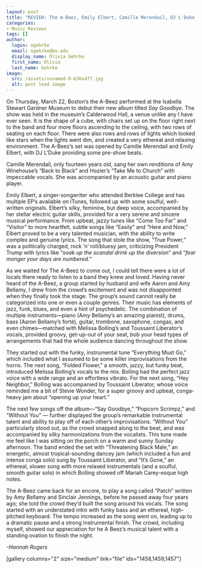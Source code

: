 ```yaml
---
layout: post
title: "REVIEW: The A-Beez, Emily Elbert, Camille Merendail, DJ L'Duke @ Isabella Stewart Gardner Museum"
categories:
- Music Reviews
tags: []
author:
  login: ogehrke
  email: ogehrke@bu.edu
  display_name: Olivia Gehrke
  first_name: Olivia
  last_name: Gehrke
image:
  src: /assets/unnamed-8-636x477.jpg
  alt: post lead image
---
```


On Thursday, March 22, Boston’s the A-Beez performed at the Isabella Stewart Gardner Museum to debut their new album titled _Say Goodbye_. The show was held in the museum’s Calderwood Hall, a venue unlike any I have ever seen. It is the shape of a cube, with chairs set up on the floor right next to the band and four more floors ascending to the ceiling, with two rows of seating on each floor. There were also rows and rows of lights which looked like stars when the lights went dim, and created a very ethereal and relaxing environment. The A-Beez’s set was opened by Camille Merendail and Emily Elbert, with DJ L’Duke providing some pre-show beats.

Camille Merendail, only fourteen years old, sang her own renditions of Amy Winehouse’s “Back to Black” and Hozier’s “Take Me to Church” with impeccable vocals. She was accompanied by an acoustic guitar and piano player.

Emily Elbert, a singer-songwriter who attended Berklee College and has multiple EP’s available on iTunes, followed up with some soulful, well-written originals. Elbert’s silky, feminine, but deep voice, accompanied by her stellar electric guitar skills, provided for a very serene and sincere musical performance. From upbeat, jazzy tunes like “Come Too Far” and “Visitor” to more heartfelt, subtle songs like “Easily” and “Here and Now,” Elbert proved to be a very talented musician, with the ability to write complex and genuine lyrics. The song that stole the show, “True Power,” was a politically charged, rock ’n’ roll/bluesy jam, criticizing President Trump with lyrics like “_soak up the scandal drink up the diversion_” and “_fear monger your days are numbered._”

As we waited for The A-Beez to come out, I could tell there were a lot of locals there ready to listen to a band they knew and loved. Having never heard of the A-Beez, a group started by husband and wife Aaron and Amy Bellamy, I drew from the crowd’s excitement and was not disappointed when they finally took the stage. The group’s sound cannot really be categorized into one or even a couple genres. Their music has elements of jazz, funk, blues, and even a hint of psychedelic. The combination of multiple instruments—piano (Amy Bellamy’s an amazing pianist), drums, bass (Aaron Bellamy’s forté), guitar, trombone, saxophone, congas, and even chimes—matched with Melissa Bolling’s and Toussaint Liberator’s vocals, provided groovy, get-up-out of your seat, bob your head types of arrangements that had the whole audience dancing throughout the show.

They started out with the funky, instrumental tune “Everything Must Go,” which included what I assumed to be some killer improvisations from the horns. The next song, “Folded Flower,” a smooth, jazzy, but funky beat, introduced Melissa Bolling’s vocals to the mix. Bolling had the perfect jazz voice with a wide range and an effortless vibrato. For the next song, “Hey Neighbor,” Bolling was accompanied by Toussaint Liberator, whose voice reminded me a bit of Stevie Wonder, for a super groovy and upbeat, conga-heavy jam about “opening up your heart.”

The next few songs off the album—“Say Goodbye,” “Popcorn Scrimpz,” and “Without You” — further displayed the group’s remarkable instrumental talent and ability to play off of each other’s improvisations. “Without You” particularly stood out, as the crowd snapped along to the beat, and was accompanied by silky harmonizations from the vocalists. This tune made me feel like I was sitting on the porch on a warm and sunny Sunday afternoon. The band ended the set with “Threatening Black Male,” an energetic, almost tropical-sounding dancey jam (which included a fun and intense conga solo) sung by Toussaint Liberator, and “It’s Gone,” an ethereal, slower song with more relaxed instrumentals (and a soulful, smooth guitar solo) in which Bolling showed off Mariah Carey-esque high notes.

The A-Beez came back for an encore, to play a song called “Patch” written by Amy Bellamy and Sinclair Jennings, before he passed away four years ago; she told the crowd they’d built the song around his vocals. The song started with an understated intro with funky bass and an ethereal, high-pitched keyboard. The tempo increased as the song went on, leading up to a dramatic pause and a strong instrumental finish. The crowd, including myself, showed our appreciation for he A Beez’s musical talent with a standing ovation to finish the night.

_\-Hannah Rogers_

\[gallery columns="2" size="medium" link="file" ids="1458,1459,1457"\]